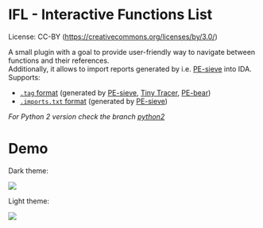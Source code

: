 # IFL - Interactive Functions List

License: CC-BY (https://creativecommons.org/licenses/by/3.0/)

A small plugin with a goal to provide user-friendly way to navigate between functions and their references.<br/>
Additionally, it allows to import reports generated by i.e. [PE-sieve](https://github.com/hasherezade/pe-sieve/wiki/1.-FAQ) into IDA. Supports:
+ [`.tag` format](https://github.com/hasherezade/tiny_tracer/wiki/Using-the-TAGs-with-disassemblers-and-debuggers) (generated by [PE-sieve](https://github.com/hasherezade/pe-sieve), [Tiny Tracer](https://github.com/hasherezade/tiny_tracer), [PE-bear](https://github.com/hasherezade/pe-bear-releases))
+ [`.imports.txt` format](https://github.com/hasherezade/pe-sieve/wiki/4.3.-Import-table-reconstruction-(imp)) (generated by [PE-sieve](https://github.com/hasherezade/pe-sieve))

*For Python 2 version check the branch [python2](https://github.com/hasherezade/ida_ifl/tree/python2)*


Demo
==

Dark theme:

![](https://github.com/hasherezade/ida_ifl/blob/master/img/ida_ifl_dark.png)

Light theme:

![](https://github.com/hasherezade/ida_ifl/blob/master/img/ida_ifl_default.png)
